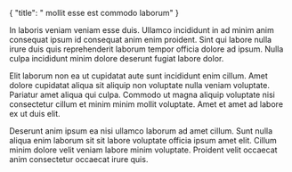 {
  "title": " mollit esse est commodo laborum"
}

In laboris veniam veniam esse duis. Ullamco incididunt in ad minim anim consequat ipsum id consequat anim enim proident. Sint qui labore nulla irure duis quis reprehenderit laborum tempor officia dolore ad ipsum. Nulla culpa incididunt minim dolore deserunt fugiat labore dolor.

Elit laborum non ea ut cupidatat aute sunt incididunt enim cillum. Amet dolore cupidatat aliqua sit aliquip non voluptate nulla veniam voluptate. Pariatur amet aliqua qui culpa. Commodo ut magna aliquip voluptate nisi consectetur cillum et minim minim mollit voluptate. Amet et amet ad labore ex ut duis elit.

Deserunt anim ipsum ea nisi ullamco laborum ad amet cillum. Sunt nulla aliqua enim laborum sit sit labore voluptate officia ipsum amet elit. Cillum minim dolore velit veniam labore minim voluptate. Proident velit occaecat anim consectetur occaecat irure quis.